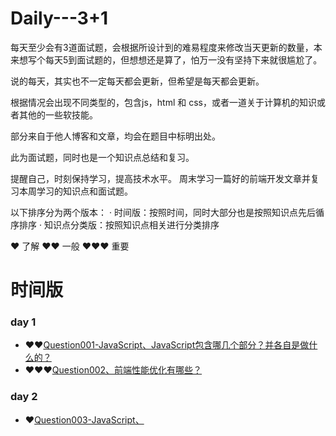 # Daily---3+1

每天至少会有3道面试题，会根据所设计到的难易程度来修改当天更新的数量，本来想写个每天5到面试题的，但想想还是算了，怕万一没有坚持下来就很尴尬了。

说的每天，其实也不一定每天都会更新，但希望是每天都会更新。

根据情况会出现不同类型的，包含js，html 和 css，或者一道关于计算机的知识或者其他的一些软技能。

部分来自于他人博客和文章，均会在题目中标明出处。

此为面试题，同时也是一个知识点总结和复习。

提醒自己，时刻保持学习，提高技术水平。
周末学习一篇好的前端开发文章并复习本周学习的知识点和面试题。

以下排序分为两个版本：
· 时间版：按照时间，同时大部分也是按照知识点先后循序排序
· 知识点分类版：按照知识点相关进行分类排序

❤️ 了解
❤️❤️ 一般
❤️❤️❤️ 重要
# 时间版
###	day 1
- ❤️❤️[Question001-JavaScript、JavaScript包含哪几个部分？并各自是做什么的？](https://github.com/wangbinze/Daily---3and1/issues/1)
- ❤️❤️❤️[Question002、前端性能优化有哪些？](https://github.com/wangbinze/Daily---3and1/issues/2)

### day 2
- ❤️[Question003-JavaScript、<Script>元素有哪些属性？按照可能会使用的重要性进行排序](https://github.com/wangbinze/Daily---3and1/issues/3)
- ❤️[Question004-HTML、HTML是什么？](https://github.com/wangbinze/Daily---3and1/issues/4)
- ❤️❤️[Question005-CSS、CSS,sass,less,stylus](https://github.com/wangbinze/Daily---3and1/issues/5)
- ❤️❤️❤️[Question006-JavaScript、ES5和ES6中声明变量的方式和区别？](https://github.com/wangbinze/Daily---3and1/issues/6)
- ❤️❤️❤️[Question007-JavaScript、JS中有哪些数据类型？分别说明，并且如何判断？](https://github.com/wangbinze/Daily---3and1/issues/7)

### day 3
- ❤️❤️❤️[Question008-JavaScript、JS中常用的操作符有哪些？](https://github.com/wangbinze/Daily---3and1/issues/8)
- ❤️❤️❤️[Question009 -JavaScript、JS中常用的语句有哪些？](https://github.com/wangbinze/Daily---3and1/issues/9)
- ❤️❤️[Question010 -JavaScript、JS中原始值和引用值](https://github.com/wangbinze/Daily---3and1/issues/10)

### day 4
- ❤️❤️❤️[Question011 -JavaScript、JS中执行上下文与作用域](https://github.com/wangbinze/Daily---3and1/issues/11)
- ❤️❤️[Question012 -JavaScript、谈谈JS中的垃圾回收有哪几种？](https://github.com/wangbinze/Daily---3and1/issues/12)
- ❤️❤️❤️[Question013 -Vue、谈谈Vue的生命周期？](https://github.com/wangbinze/Daily---3and1/issues/13)
- ❤️❤️❤️[Question014 -React、谈谈React组件的生命周期？](https://github.com/wangbinze/Daily---3and1/issues/14)
- ❤️❤️[Question015 -谈谈React和Vue的相同之处和区别及使用场景？](https://github.com/wangbinze/Daily---3and1/issues/15)
- ❤️❤️❤️[Question016 -Vue、说说MVVM模式？](https://github.com/wangbinze/Daily---3and1/issues/16)
- ❤️❤️❤️[Question017 -Vue、v-if 和 v-show 的区别？](https://github.com/wangbinze/Daily---3and1/issues/17)
- ❤️❤️❤️[Question018 -Vue、Vue的双向数据绑定原理是什么？](https://github.com/wangbinze/Daily---3and1/issues/18)

### day5
- ❤️❤️[Question019 -JavaScript、JS中的基本引用类型有哪些，分别介绍一下](https://github.com/wangbinze/Daily---3and1/issues/19)

### day6
- ❤️❤️❤️[Question020 -JavaScript、JS中的集合引用类型有哪些，分别介绍一下](https://github.com/wangbinze/Daily---3and1/issues/20)
----------

# 知识点分类版
###  JavaScript
- ❤️❤️[Question001-JavaScript、JavaScript包含哪几个部分？并各自是做什么的？](https://github.com/wangbinze/Daily---3and1/issues/1)
- ❤️[Question003-JavaScript、<Script>元素有哪些属性？按照可能会使用的重要性进行排序](https://github.com/wangbinze/Daily---3and1/issues/3)
- ❤️❤️❤️[Question006-JavaScript、ES5和ES6中声明变量的方式和区别？](https://github.com/wangbinze/Daily---3and1/issues/6)
- ❤️❤️❤️[Question007-JavaScript、JS中有哪些数据类型？分别说明，并且如何判断？](https://github.com/wangbinze/Daily---3and1/issues/7)
- ❤️❤️❤️[Question008-JavaScript、JS中常用的操作符有哪些？](https://github.com/wangbinze/Daily---3and1/issues/8)
- ❤️❤️❤️[Question009 -JavaScript、JS中常用的语句有哪些？](https://github.com/wangbinze/Daily---3and1/issues/9)
- ❤️❤️[Question010 -JavaScript、JS中原始值和引用值](https://github.com/wangbinze/Daily---3and1/issues/10)
- ❤️❤️❤️[Question011 -JavaScript、JS中执行上下文与作用域](https://github.com/wangbinze/Daily---3and1/issues/11)
- ❤️❤️[Question012 -JavaScript、谈谈JS中的垃圾回收有哪几种？](https://github.com/wangbinze/Daily---3and1/issues/12)
- ❤️❤️[Question019 -JavaScript、JS中的基本引用类型有哪些，分别介绍一下](https://github.com/wangbinze/Daily---3and1/issues/19)
- ❤️❤️❤️[Question020 -JavaScript、JS中的集合引用类型有哪些，分别介绍一下](https://github.com/wangbinze/Daily---3and1/issues/20)
###  React
- ❤️❤️❤️[Question014 -React、谈谈React组件的生命周期？](https://github.com/wangbinze/Daily---3and1/issues/14)
- 
###  Vue
- ❤️❤️❤️[Question013 -Vue、谈谈Vue的生命周期？](https://github.com/wangbinze/Daily---3and1/issues/13)
- ❤️❤️❤️[Question016 -Vue、说说MVVM模式？](https://github.com/wangbinze/Daily---3and1/issues/16)
- ❤️❤️❤️[Question017 -Vue、v-if 和 v-show 的区别？](https://github.com/wangbinze/Daily---3and1/issues/17)
- ❤️❤️❤️[Question018 -Vue、Vue的双向数据绑定原理是什么？](https://github.com/wangbinze/Daily---3and1/issues/18)

###  CSS
- ❤️❤️[Question005-CSS、css,sass,less,stylus](https://github.com/wangbinze/Daily---3and1/issues/5)

###  HTML
- ❤️[Question004-HTML、HTML是什么？](https://github.com/wangbinze/Daily---3and1/issues/4)
- 
###  大杂烩
- ❤️❤️❤️[Question2、前端性能优化有哪些？](https://github.com/wangbinze/Daily---3and1/issues/2)
- ❤️❤️[Question015 -谈谈React和Vue的相同之处和区别及使用场景？](https://github.com/wangbinze/Daily---3and1/issues/15)
- ❤️❤️❤️[Question016 -使用Vue，那说说MVVM模式？](https://github.com/wangbinze/Daily---3and1/issues/16)

###  其余知识点或者心得什么的
